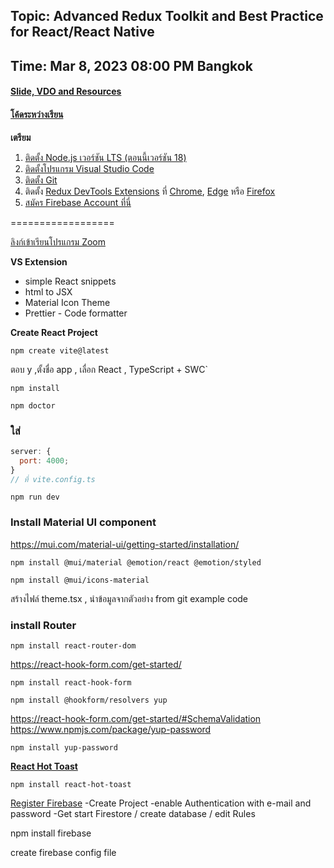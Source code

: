 ## Topic: Advanced Redux Toolkit and Best Practice for React/React Native

## Time: Mar 8, 2023 08:00 PM Bangkok

#### [Slide, VDO and Resources](http://bit.ly/41S2417)

#### [โค้ดระหว่างเรียน](https://gitlab.com/codingthailand/advanced-redux-app)

**เตรียม**

1. [ติดตั้ง Node.js เวอร์ชัน LTS (ตอนนี้เวอร์ชัน 18)](https://nodejs.org/dist/v18.14.0/node-v18.14.0-x64.msi)
2. [ติดตั้งโปรแกรม Visual Studio Code](https://code.visualstudio.com/)
3. [ติดตั้ง Git](https://git-scm.com/download/win)
4. ติดตั้ง [Redux DevTools Extensions](https://github.com/reduxjs/redux-devtools) ที่ [Chrome](https://chrome.google.com/webstore/detail/redux-devtools/lmhkpmbekcpmknklioeibfkpmmfibljd), [Edge](https://microsoftedge.microsoft.com/addons/detail/redux-devtools/nnkgneoiohoecpdiaponcejilbhhikei) หรือ [Firefox](https://addons.mozilla.org/en-US/firefox/addon/reduxdevtools/)
5. [สมัคร Firebase Account ที่นี่](https://firebase.google.com/)

==================

[ลิงก์เข้าเรียนโปรแกรม Zoom](https://us06web.zoom.us/j/84738878611?pwd=TjRGSzl0d3FMb09qb1hnd2ZnR0xyUT09)

**VS Extension**

- simple React snippets
- html to JSX
- Material Icon Theme
- Prettier - Code formatter

**Create React Project**

```
npm create vite@latest
```

ตอบ y ,ตั้งชื่อ app , เลื่อก React , TypeScript + SWC`

```
npm install
```

```
npm doctor
```

### ใส่

```js
server: {
  port: 4000;
}
// ที่ vite.config.ts
```

```
npm run dev
```

### Install Material UI component

https://mui.com/material-ui/getting-started/installation/

```
npm install @mui/material @emotion/react @emotion/styled
```

```
npm install @mui/icons-material
```

สร้างไฟล์ theme.tsx , นำข้อมูลจากตัวอย่าง from git example code

### install Router

```
npm install react-router-dom
```

https://react-hook-form.com/get-started/

```
npm install react-hook-form
```

```
npm install @hookform/resolvers yup
```

https://react-hook-form.com/get-started/#SchemaValidation
https://www.npmjs.com/package/yup-password

```
npm install yup-password
```

[**React Hot Toast**](https://react-hot-toast.com/)

```
npm install react-hot-toast
```

[Register Firebase](https://firebase.google.com/)
-Create Project
-enable Authentication with e-mail and password
-Get start Firestore / create database / edit Rules

npm install firebase

create firebase config file
